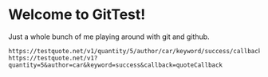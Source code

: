 # Welcome to GitTest!
Just a whole bunch of me playing around with git and github.


```
https://testquote.net/v1/quantity/5/author/car/keyword/success/callback/quoteCallback
https://testquote.net/v1?quantity=5&author=car&keyword=success&callback=quoteCallback
```
